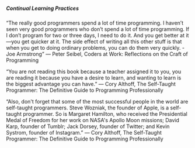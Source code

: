 ##### Continual Learning Practices

“The really good programmers spend a lot of time programming. I haven’t seen very good programmers who don’t spend a lot of time programming. If I don’t program for two or three days, I need to do it. And you get better at it—you get quicker at it. The side effect of writing all this other stuff is that when you get to doing ordinary problems, you can do them very quickly. - Joe Armstrong” 
― Peter Seibel, Coders at Work: Reflections on the Craft of Programming

“You are not reading this book because a teacher assigned it to you, you are reading it because you have a desire to learn, and wanting to learn is the biggest advantage you can have.” 
― Cory Althoff, The Self-Taught Programmer: The Definitive Guide to Programming Professionally

“Also, don't forget that some of the most successful people in the world are self-taught programmers. Steve Wozniak, the founder of Apple, is a self-taught programmer. So is Margaret Hamilton, who received the Presidential Medal of Freedom for her work on NASA's Apollo Moon missions; David Karp, founder of Tumblr; Jack Dorsey, founder of Twitter; and Kevin Systrom, founder of Instagram.” 
― Cory Althoff, The Self-Taught Programmer: The Definitive Guide to Programming Professionally

